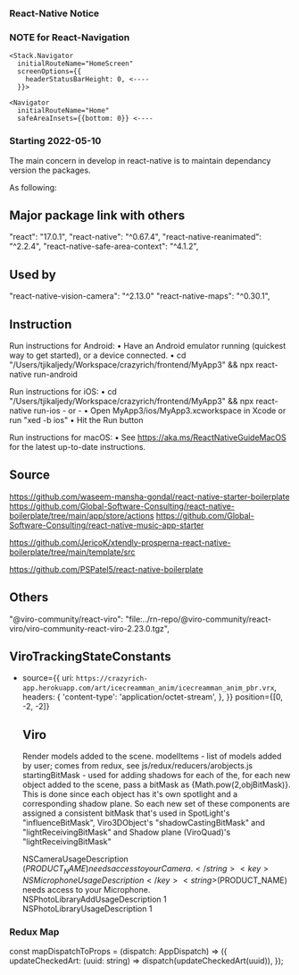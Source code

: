 ### React-Native Notice

### NOTE for React-Navigation

    <Stack.Navigator
      initialRouteName="HomeScreen"
      screenOptions={{
        headerStatusBarHeight: 0, <----
      }}>

    <Navigator
      initialRouteName="Home"
      safeAreaInsets={{bottom: 0}} <----

### Starting 2022-05-10

The main concern in develop in react-native is to maintain dependancy version the packages.

As following:

## Major package link with others

"react": "17.0.1",
"react-native": "^0.67.4",
"react-native-reanimated": "^2.2.4",
"react-native-safe-area-context": "^4.1.2",

## Used by

"react-native-vision-camera": "^2.13.0"
"react-native-maps": "^0.30.1",

## Instruction

Run instructions for Android:
• Have an Android emulator running (quickest way to get started), or a device connected.
• cd "/Users/tjikaljedy/Workspace/crazyrich/frontend/MyApp3" && npx react-native run-android

Run instructions for iOS:
• cd "/Users/tjikaljedy/Workspace/crazyrich/frontend/MyApp3" && npx react-native run-ios - or -
• Open MyApp3/ios/MyApp3.xcworkspace in Xcode or run "xed -b ios"
• Hit the Run button

Run instructions for macOS:
• See https://aka.ms/ReactNativeGuideMacOS for the latest up-to-date instructions.

## Source

https://github.com/waseem-mansha-gondal/react-native-starter-boilerplate
https://github.com/Global-Software-Consulting/react-native-boilerplate/tree/main/app/store/actions
https://github.com/Global-Software-Consulting/react-native-music-app-starter

https://github.com/JericoK/xtendly-prosperna-react-native-boilerplate/tree/main/template/src

https://github.com/PSPatel5/react-native-boilerplate

## Others

"@viro-community/react-viro": "file:../rn-repo/@viro-community/react-viro/viro-community-react-viro-2.23.0.tgz",

## ViroTrackingStateConstants

- source={{
                 uri: `https://crazyrich-app.herokuapp.com/art/icecreamman_anim/icecreamman_anim_pbr.vrx`,
                 headers: {
                   'content-type': 'application/octet-stream',
                 },
               }}
  position={[0, -2, -2]}

  ## Viro

  Render models added to the scene.
  modelItems - list of models added by user; comes from redux, see js/redux/reducers/arobjects.js
  startingBitMask - used for adding shadows for each of the, for each new object added to the scene,
  pass a bitMask as {Math.pow(2,objBitMask)}. This is done since each object has it's own
  spotlight and a corresponding shadow plane. So each new set of these components are assigned a
  consistent bitMask that's used in SpotLight's "influenceBitMask",
  Viro3DObject's "shadowCastingBitMask" and "lightReceivingBitMask" and Shadow plane (ViroQuad)'s "lightReceivingBitMask"

  <key>NSCameraUsageDescription</key>
  <string>$(PRODUCT_NAME) needs access to your Camera.</string>
	<key>NSMicrophoneUsageDescription</key>
	<string>$(PRODUCT_NAME) needs access to your Microphone.</string>
  <key>NSPhotoLibraryAddUsageDescription</key>
  <string>1</string>
  <key>NSPhotoLibraryUsageDescription</key>
  <string>1</string>

### Redux Map

const mapDispatchToProps = (dispatch: AppDispatch) => ({
updateCheckedArt: (uuid: string) => dispatch(updateCheckedArt(uuid)),
});
